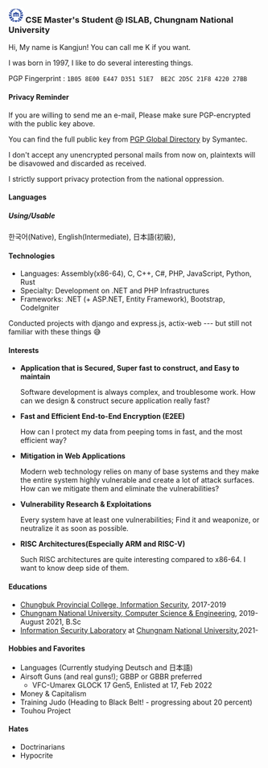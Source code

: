 ### <img src="https://raw.githubusercontent.com/0x00000FF/0x00000FF/master/images.png" height="30" /> CSE Master's Student @ ISLAB, Chungnam National University

Hi, My name is Kangjun! You can call me K if you want.

I was born in 1997, I like to do several interesting things.

PGP Fingerprint : `1B05 8E00 E447 D351 51E7  BE2C 2D5C 21F8 4220 27BB`

#### Privacy Reminder

If you are willing to send me an e-mail, Please make sure PGP-encrypted with the public key above.

You can find the full public key from [PGP Global Directory](https://keyserver.pgp.com/) by Symantec.

I don't accept any unencrypted personal mails from now on, plaintexts will be disavowed and discarded as received.

I strictly support privacy protection from the national oppression.

#### Languages

##### Using/Usable
한국어(Native), English(Intermediate), 日本語(初級),

#### Technologies
* Languages: Assembly(x86-64), C, C++, C#, PHP, JavaScript, Python, Rust
* Specialty: Development on .NET and PHP Infrastructures
* Frameworks: .NET (+ ASP.NET, Entity Framework), Bootstrap, CodeIgniter

Conducted projects with django and express.js, actix-web --- but still not familiar with these things 😅

#### Interests
* **Application that is Secured, Super fast to construct, and Easy to maintain**

  Software development is always complex, and troublesome work. How can we design & construct secure application really fast?

* **Fast and Efficient End-to-End Encryption (E2EE)**
  
  How can I protect my data from peeping toms in fast, and the most efficient way?
* **Mitigation in Web Applications**

  Modern web technology relies on many of base systems and they make the entire system highly vulnerable and create a lot of attack surfaces. How can we mitigate them and eliminate the vulnerabilities?
* **Vulnerability Research & Exploitations**

  Every system have at least one vulnerabilities; Find it and weaponize, or neutralize it as soon as possible.
* **RISC Architectures(Especially ARM and RISC-V)**

  Such RISC architectures are quite interesting compared to x86-64. I want to know deep side of them. 

#### Educations
* [Chungbuk Provincial College, Information Security](http://www.cpu.ac.kr/), 2017-2019
* [Chungnam National University, Computer Science & Engineering](https://computer.cnu.ac.kr/computer/index.do), 2019-August 2021, B.Sc
* [Information Security Laboratory](https://islab.cnu.ac.kr) at [Chungnam National University](https://computer.cnu.ac.kr/computer/index.do),2021-

#### Hobbies and Favorites
* Languages (Currently studying Deutsch and 日本語)
* Airsoft Guns (and real guns!); GBBP or GBBR preferred
  * VFC-Umarex GLOCK 17 Gen5, Enlisted at 17, Feb 2022
* Money & Capitalism
* Training Judo (Heading to Black Belt! - progressing about 20 percent)
* Touhou Project

#### Hates
* Doctrinarians
* Hypocrite
